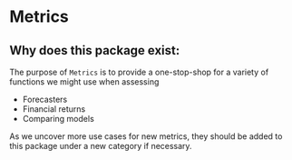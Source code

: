 # Metrics


## Why does this package exist:
The purpose of `Metrics` is to provide a one-stop-shop for a variety of functions we might use when assessing
 - Forecasters
 - Financial returns
 - Comparing models

As we uncover more use cases for new metrics, they should be added to this package under a new category if necessary.
